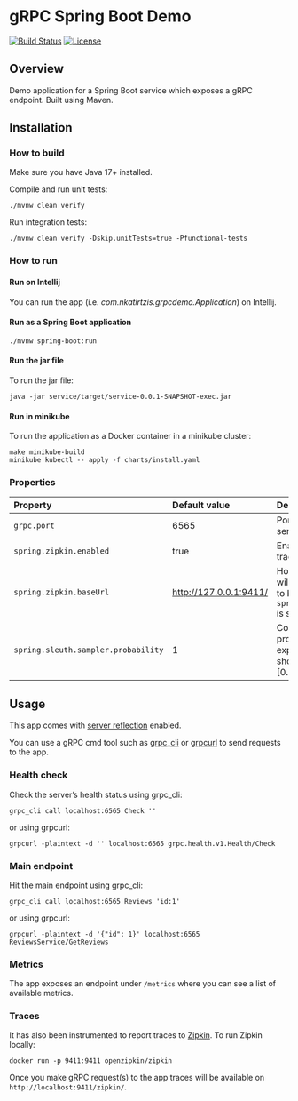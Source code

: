 # gRPC Spring Boot Demo

[![Build Status](https://github.com/nikos912000/grpcdemo/workflows/Build/badge.svg)](https://github.com/nikos912000/grpcdemo/actions?query=workflow:"Build")
[![License](https://img.shields.io/badge/License-Apache%202.0-blue.svg)](https://opensource.org/licenses/Apache-2.0)

## Overview

Demo application for a Spring Boot service which exposes a gRPC endpoint. Built using Maven.

## Installation

### How to build

Make sure you have Java 17+ installed.

Compile and run unit tests:

    ./mvnw clean verify

Run integration tests:

    ./mvnw clean verify -Dskip.unitTests=true -Pfunctional-tests

### How to run

#### Run on Intellij

You can run the app (i.e. *com.nkatirtzis.grpcdemo.Application*) on Intellij.

#### Run as a Spring Boot application

    ./mvnw spring-boot:run

#### Run the jar file

To run the jar file:

    java -jar service/target/service-0.0.1-SNAPSHOT-exec.jar

#### Run in minikube
To run the application as a Docker container in a minikube cluster:

    make minikube-build
    minikube kubectl -- apply -f charts/install.yaml

### Properties

| Property                            | Default value          | Description                                                                                      |
|:------------------------------------|:-----------------------|:-------------------------------------------------------------------------------------------------|
| `grpc.port`                         | 6565                   | Port where gRPC server is running                                                                |
| `spring.zipkin.enabled`             | true                   | Enables Zipkin for traces                                                                        |
| `spring.zipkin.baseUrl`             | http://127.0.0.1:9411/ | Host where trace data will be sent to. Need to be set if `spring.zipkin.enabled` is set to true. |
| `spring.sleuth.sampler.probability` | 1                      | Configures the probability of spans exported. Value should be in range \[0.0,1.0\]               |

## Usage

This app comes with [server reflection](https://github.com/grpc/grpc-java/blob/master/documentation/server-reflection-tutorial.md) enabled.

You can use a gRPC cmd tool such as [grpc_cli](https://github.com/grpc/grpc/blob/master/doc/command_line_tool.md) or [grpcurl](https://github.com/fullstorydev/grpcurl) to send requests to the app.

### Health check

Check the server’s health status using grpc_cli:

    grpc_cli call localhost:6565 Check ''

or using grpcurl:

    grpcurl -plaintext -d '' localhost:6565 grpc.health.v1.Health/Check

### Main endpoint

Hit the main endpoint using grpc_cli:

    grpc_cli call localhost:6565 Reviews 'id:1'

or using grpcurl:

    grpcurl -plaintext -d '{"id": 1}' localhost:6565 ReviewsService/GetReviews

### Metrics

The app exposes an endpoint under `/metrics` where you can see a list of available metrics.

### Traces

It has also been instrumented to report traces to [Zipkin](https://zipkin.io/). To run Zipkin locally:

    docker run -p 9411:9411 openzipkin/zipkin

Once you make gRPC request(s) to the app traces will be available on `http://localhost:9411/zipkin/`.
